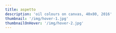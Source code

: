```yaml
---
title: aspetto
description: 'oil colours on canvas, 40x80, 2016'
thumbnail: '/img/hover-1.jpg'
thumbnailOnHover: '/img/hover-2.jpg'
---
```


